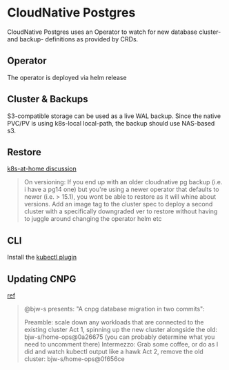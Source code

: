# CloudNative Postgres

CloudNative Postgres uses an Operator to watch for new database cluster- and backup- definitions
as provided by CRDs.

## Operator

The operator is deployed via helm release

## Cluster & Backups

S3-compatible storage can be used as a live WAL backup.
Since the native PVC/PV is using k8s-local local-path, the backup should use NAS-based s3.

## Restore

[k8s-at-home discussion](https://discord.com/channels/673534664354430999/1036720267474509885)

> On versioning:
> If you end up with an older cloudnative pg backup (i.e. i have a pg14 one) but you're using a
> newer operator that defaults to newer (i.e. > 15.1), you wont be able to restore as it will whine about versions.
> Add an image tag to the cluster spec to deploy a second cluster with a specifically downgraded ver to restore
> without having to juggle around changing the operator helm etc

## CLI

Install the [kubectl plugin](https://cloudnative-pg.io/documentation/1.18/cnpg-plugin/)

## Updating CNPG

[ref](https://github.com/onedr0p/home-ops/issues/4448#issuecomment-1430440044)

> @bjw-s presents: "A cnpg database migration in two commits":
>
> Preamble: scale down any workloads that are connected to the existing cluster
> Act 1, spinning up the new cluster alongside the old: bjw-s/home-ops@0a26675 (you can probably determine what you need to uncomment there)
> Intermezzo: Grab some coffee, or do as I did and watch kubectl output like a hawk
> Act 2, remove the old cluster: bjw-s/home-ops@0f656ce

